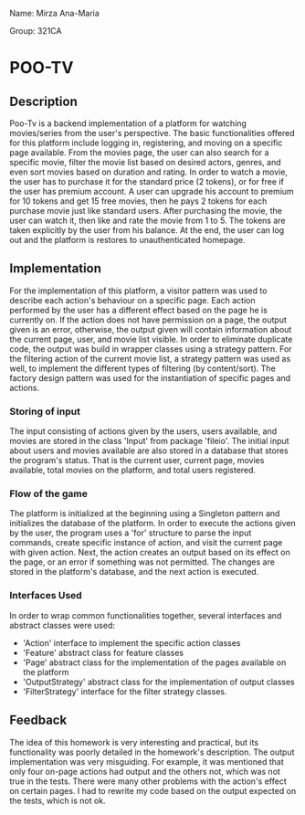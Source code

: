 Name: Mirza Ana-Maria

Group: 321CA

# POO-TV

Description
-
Poo-Tv is a backend implementation of a platform for watching movies/series
from the user's perspective.
The basic functionalities offered for this platform include
logging in, registering, and moving on a specific page available.
From the movies page, the user can also search for a specific movie, filter the
movie list based on desired actors, genres, and even sort movies
based on duration and rating. In order to watch a movie, the user has to purchase
it for the standard price (2 tokens), or for free if the
user has premium account. A user can upgrade his account to
premium for 10 tokens and get 15 free movies, then he pays 2 tokens
for each purchase movie just like standard users. After purchasing
the movie, the user can watch it, then like and rate the
movie from 1 to 5. The tokens are taken explicitly by the
user from his balance. At the end, the user can log out and
the platform is restores to unauthenticated homepage.

Implementation
-
For the implementation of this platform, a visitor pattern was used
to describe each action's behaviour on a specific page. Each action
performed by the user has a different effect based on the page he
is currently on. If the action does not have permission on a page,
the output given is an error, otherwise, the output given will contain
information about the current page, user, and movie list visible.
In order to eliminate duplicate code, the output was build in wrapper
classes using a strategy pattern.
For the filtering action of the current movie list, a strategy pattern
was used as well, to implement the different types of filtering (by content/sort).
The factory design pattern was used for the instantiation of specific
pages and actions.


### Storing of input
The input consisting of actions given by the users, users available,
and movies are stored in the class 'Input' from package 'fileio'.
The initial input about users and movies available are also 
stored in a database that stores the program's status. That is
the current user, current page, movies available, total movies on
the platform, and total users registered.

### Flow of the game
The platform is initialized at the beginning using a Singleton pattern
and initializes the database of the platform. In order to execute the
actions given by the user, the program uses a 'for' structure to
parse the input commands, create specific instance of action,
and visit the current page with given action. Next, the action
creates an output based on its effect on the page, or an error
if something was not permitted. The changes are stored in the
platform's database, and the next action is executed.

### Interfaces Used
In order to wrap common functionalities together, several interfaces
and abstract classes were used:

* 'Action' interface to implement the specific action classes
* 'Feature' abstract class for feature classes
* 'Page' abstract class for the implementation of the pages available on the
platform
* 'OutputStrategy' abstract class for the implementation
of output classes
* 'FilterStrategy' interface for the filter strategy classes.


Feedback
-
The idea of this homework is very interesting and practical,
but its functionality was poorly detailed in the
homework's description. The output implementation was very misguiding.
For example, it was mentioned that only four on-page
actions had output and the others not, which was not
true in the tests. There were many other problems with
the action's effect on certain pages. I had to rewrite my
code based on the output expected on the tests, which
is not ok.
